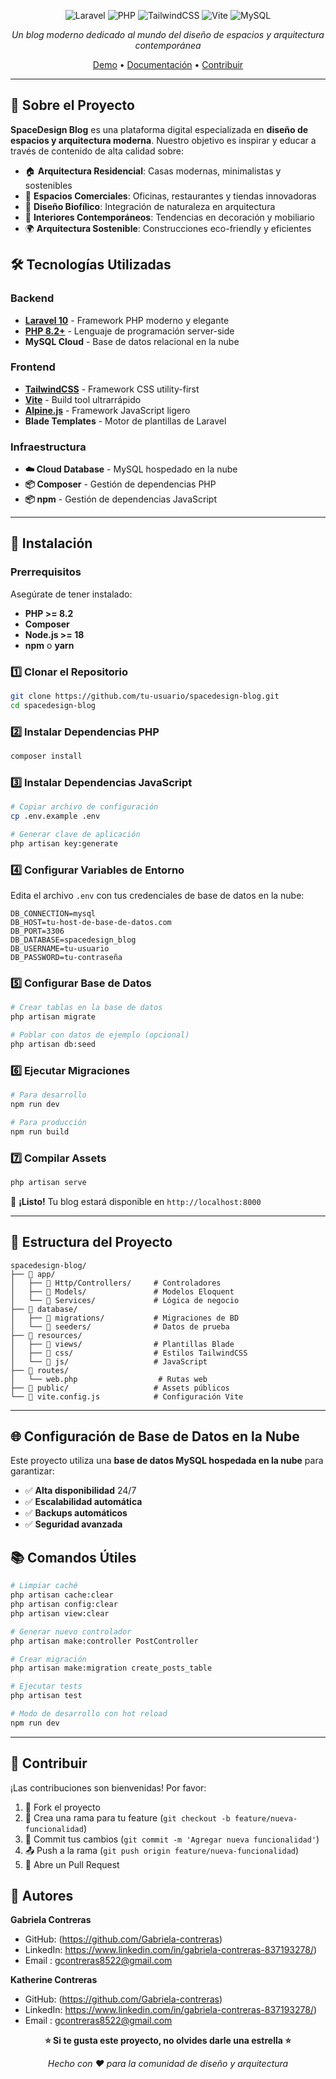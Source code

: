 

<div align="center">

![Laravel](https://img.shields.io/badge/Laravel-FF2D20?style=for-the-badge&logo=laravel&logoColor=white)
![PHP](https://img.shields.io/badge/PHP-777BB4?style=for-the-badge&logo=php&logoColor=white)
![TailwindCSS](https://img.shields.io/badge/Tailwind_CSS-38B2AC?style=for-the-badge&logo=tailwind-css&logoColor=white)
![Vite](https://img.shields.io/badge/Vite-646CFF?style=for-the-badge&logo=vite&logoColor=white)
![MySQL](https://img.shields.io/badge/MySQL-005C84?style=for-the-badge&logo=mysql&logoColor=white)

*Un blog moderno dedicado al mundo del diseño de espacios y arquitectura contemporánea*

[Demo](#) • [Documentación](#instalación) • [Contribuir](#contribuir)

</div>

---

## 🌟 Sobre el Proyecto

**SpaceDesign Blog** es una plataforma digital especializada en **diseño de espacios y arquitectura moderna**. Nuestro objetivo es inspirar y educar a través de contenido de alta calidad sobre:

- 🏠 **Arquitectura Residencial**: Casas modernas, minimalistas y sostenibles
- 🏢 **Espacios Comerciales**: Oficinas, restaurantes y tiendas innovadoras  
- 🌿 **Diseño Biofílico**: Integración de naturaleza en arquitectura
- 🎨 **Interiores Contemporáneos**: Tendencias en decoración y mobiliario
- 🌍 **Arquitectura Sostenible**: Construcciones eco-friendly y eficientes


## 🛠️ Tecnologías Utilizadas

### Backend
- **[Laravel 10](https://laravel.com/)** - Framework PHP moderno y elegante
- **[PHP 8.2+](https://php.net/)** - Lenguaje de programación server-side
- **MySQL Cloud** - Base de datos relacional en la nube

### Frontend  
- **[TailwindCSS](https://tailwindcss.com/)** - Framework CSS utility-first
- **[Vite](https://vitejs.dev/)** - Build tool ultrarrápido
- **[Alpine.js](https://alpinejs.dev/)** - Framework JavaScript ligero
- **Blade Templates** - Motor de plantillas de Laravel

### Infraestructura
- **☁️ Cloud Database** - MySQL hospedado en la nube
- **📦 Composer** - Gestión de dependencias PHP
- **📦 npm** - Gestión de dependencias JavaScript

---

## 🚀 Instalación

### Prerrequisitos

Asegúrate de tener instalado:

- **PHP >= 8.2**
- **Composer**
- **Node.js >= 18**
- **npm** o **yarn**

### 1️⃣ Clonar el Repositorio

```bash
git clone https://github.com/tu-usuario/spacedesign-blog.git
cd spacedesign-blog
```

### 2️⃣ Instalar Dependencias PHP

```bash
composer install
```

### 3️⃣ Instalar Dependencias JavaScript
```bash
# Copiar archivo de configuración
cp .env.example .env

# Generar clave de aplicación
php artisan key:generate
```


### 4️⃣ Configurar Variables de Entorno

Edita el archivo `.env` con tus credenciales de base de datos en la nube:

```env
DB_CONNECTION=mysql
DB_HOST=tu-host-de-base-de-datos.com
DB_PORT=3306
DB_DATABASE=spacedesign_blog
DB_USERNAME=tu-usuario
DB_PASSWORD=tu-contraseña
```


### 5️⃣ Configurar Base de Datos
```bash
# Crear tablas en la base de datos
php artisan migrate

# Poblar con datos de ejemplo (opcional)
php artisan db:seed
```
### 6️⃣ Ejecutar Migraciones

```bash
# Para desarrollo
npm run dev

# Para producción
npm run build
```

### 7️⃣ Compilar Assets

```bash
php artisan serve
```

🎉 **¡Listo!** Tu blog estará disponible en `http://localhost:8000`

---

## 📁 Estructura del Proyecto

```
spacedesign-blog/
├── 📂 app/
│   ├── 📂 Http/Controllers/     # Controladores
│   ├── 📂 Models/               # Modelos Eloquent
│   └── 📂 Services/             # Lógica de negocio
├── 📂 database/
│   ├── 📂 migrations/           # Migraciones de BD
│   └── 📂 seeders/              # Datos de prueba
├── 📂 resources/
│   ├── 📂 views/                # Plantillas Blade
│   ├── 📂 css/                  # Estilos TailwindCSS
│   └── 📂 js/                   # JavaScript
├── 📂 routes/
│   └── web.php                  # Rutas web
├── 📂 public/                   # Assets públicos
└── 📄 vite.config.js            # Configuración Vite
```

---

## 🌐 Configuración de Base de Datos en la Nube

Este proyecto utiliza una **base de datos MySQL hospedada en la nube** para garantizar:

- ✅ **Alta disponibilidad** 24/7
- ✅ **Escalabilidad automática**
- ✅ **Backups automáticos**
- ✅ **Seguridad avanzada**


## 📚 Comandos Útiles

```bash
# Limpiar caché
php artisan cache:clear
php artisan config:clear
php artisan view:clear

# Generar nuevo controlador
php artisan make:controller PostController

# Crear migración
php artisan make:migration create_posts_table

# Ejecutar tests
php artisan test

# Modo de desarrollo con hot reload
npm run dev
```

---

## 🤝 Contribuir

¡Las contribuciones son bienvenidas! Por favor:

1. 🍴 Fork el proyecto
2. 🌱 Crea una rama para tu feature (`git checkout -b feature/nueva-funcionalidad`)
3. 💾 Commit tus cambios (`git commit -m 'Agregar nueva funcionalidad'`)
4. 📤 Push a la rama (`git push origin feature/nueva-funcionalidad`)
5. 🔄 Abre un Pull Request


## 👥 Autores

**Gabriela Contreras**
- GitHub: (https://github.com/Gabriela-contreras)
- LinkedIn: https://www.linkedin.com/in/gabriela-contreras-837193278/)
- Email : gcontreras8522@gmail.com


**Katherine Contreras**
- GitHub: (https://github.com/Gabriela-contreras)
- LinkedIn: https://www.linkedin.com/in/gabriela-contreras-837193278/)
- Email : gcontreras8522@gmail.com


<div align="center">

**⭐ Si te gusta este proyecto, no olvides darle una estrella ⭐**

*Hecho con ❤️ para la comunidad de diseño y arquitectura*

</div>
